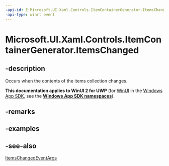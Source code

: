 ```yaml
---
-api-id: E:Microsoft.UI.Xaml.Controls.ItemContainerGenerator.ItemsChanged
-api-type: winrt event
---
```


<!-- Event syntax
public event Windows.UI.Xaml.Controls.Primitives.ItemsChangedEventHandler ItemsChanged
-->

# Microsoft.UI.Xaml.Controls.ItemContainerGenerator.ItemsChanged

## -description
Occurs when the contents of the items collection changes.

**This documentation applies to WinUI 2 for UWP** (for [WinUI](/windows/apps/winui/winui3/) in the [Windows App SDK](/windows/apps/windows-app-sdk/), see the **[Windows App SDK namespaces](/windows/windows-app-sdk/api/winrt/)**).

## -remarks

## -examples

## -see-also

[ItemsChangedEventArgs](/windows/winui/api/microsoft.ui.xaml.controls.primitives.itemschangedeventargs)
